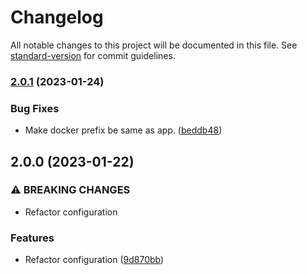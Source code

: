 # Changelog

All notable changes to this project will be documented in this file. See [standard-version](https://github.com/conventional-changelog/standard-version) for commit guidelines.

### [2.0.1](https://git.laurivan.com/Dev/ansible-role-navidrome/compare/v2.0.0...v2.0.1) (2023-01-24)


### Bug Fixes

* Make docker prefix be same as app. ([beddb48](https://git.laurivan.com/Dev/ansible-role-navidrome/commit/beddb48581242279c5c567edb7b695f0b3cdb5e4))

## 2.0.0 (2023-01-22)


### ⚠ BREAKING CHANGES

* Refactor configuration

### Features

* Refactor configuration ([9d870bb](https://git.laurivan.com/Dev/ansible-role-navidrome/commit/9d870bb96dac32ed76a5143b6af5bbf7f8a50c38))
